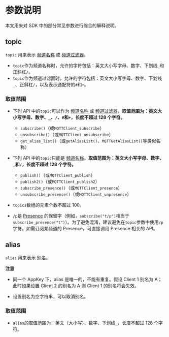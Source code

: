 # 参数说明

本文用来对 SDK 中的部分常见参数进行综合的解释说明。

## topic

`topic` 用来表示 [频道名称](product_kb_topic_and_alias.md#%E9%A2%91%E9%81%93%E5%90%8D%E7%A7%B0) 或 [频道过滤器](product_kb_topic_filter.md#%E9%A2%91%E9%81%93%E8%BF%87%E6%BB%A4%E5%99%A8)。

- `topic`作为频道名称时，允许的字符包括：英文大小写字母、数字、下划线`_`和正斜杠`/`。
- `topic`作为频道过滤器时，允许的字符包括：英文大小写字母、数字、下划线`_`、正斜杠`/`，以及表示通配符的`#`和`+`。

### 取值范围

- 下列 API 中的`topic`可以作为 [频道名称](product_kb_topic_and_alias.md#%E9%A2%91%E9%81%93%E5%90%8D%E7%A7%B0) 或 [频道过滤器](product_kb_topic_filter.md#%E9%A2%91%E9%81%93%E8%BF%87%E6%BB%A4%E5%99%A8)。**取值范围为：英文大小写字母、数字、`_`、`/`、`#`和`+`，长度不超过 128 个字符。**

	- `subscribe()`（或`MQTTClient_subscribe`）
	- `unsubscribe()`（或`MQTTClient_unsubscribe`）
	- `get_alias_list()`（或`getAliasList()`、`MQTTGetAliasList()`等类似名称）

- 下列 API 中的`topic`只能是 [频道名称](product_kb_topic_and_alias.md#%E9%A2%91%E9%81%93%E5%90%8D%E7%A7%B0)。**取值范围为：英文大小写字母、数字、`_`和`/`，长度不超过 128 个字符。**

	- `publish()`（或`MQTTClient_publish`）
	- `publish2()`（或`MQTTClient_publish2`）
	- `subscribe_presence()`（或`MQTTClient_presence`）
	- `unsubscribe_presence()`（或`MQTTClient_unpresence`）

- `topics`数组的元素个数不超过 100。

- `/p`是 [Presence](product_kb_presence.md) 的保留字（例如，`subscribe("t/p")`相当于`subscribe_presence("t")`）。为了避免混淆，建议避免在`topic`参数中使用`/p`字符，如需订阅某频道的 Presence，可直接调用 Presence 相关的 API。

## alias

`alias` 用来表示 [别名](product_kb_topic_and_alias.md)。

**注意**

- 同一个 AppKey 下，alias 是唯一的，不能有重复。假设 Client 1 别名为 A；此时如果设置 Client 2 的别名为 A 则 Client 1 的别名将会失效。

- 设置别名为空字符串，可以取消别名。

### 取值范围

- `alias`的取值范围为：英文（大小写）、数字、下划线`_`，长度不超过 128 个字符。



